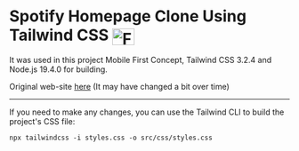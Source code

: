 # Spotify Homepage Clone Using Tailwind CSS <img align="center" alt="Felype-Tw" height="30" width="40" src="https://cdn.jsdelivr.net/gh/devicons/devicon/icons/tailwindcss/tailwindcss-plain.svg">
 
It was used in this project Mobile First Concept, Tailwind CSS 3.2.4 and Node.js 19.4.0 for building.

Original web-site [here](https://www.spotify.com/br/premium) (It may have changed a bit over time)

---

If you need to make any changes, you can use the Tailwind CLI to build the project's CSS file:
```
npx tailwindcss -i styles.css -o src/css/styles.css
```
